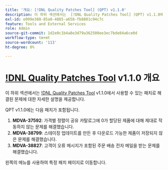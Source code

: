```yaml
---
title: '개요: [!DNL Quality Patches Tool] (QPT) v1.1.0'
description: 이 하위 섹션에서는  [!DNL Quality Patches Tool] (QPT) v1.1.0에서 사용할 수 있는 패치로 해결된 문제에 대한 자세한 설명을 제공합니다.
exl-id: e099e388-85a8-4885-a658-fb8801c94c7c
feature: Tools and External Services
role: Admin
source-git-commit: 1d2e0c1b4a8e3d79a362500ee3ec7bde84a6ce0d
workflow-type: tm+mt
source-wordcount: '113'
ht-degree: 0%

---
```


# [!DNL Quality Patches Tool](QPT) v1.1.0 개요

이 하위 섹션에서는 [!DNL Quality Patches Tool](QPT) v1.1.0에서 사용할 수 있는 패치로 해결된 문제에 대한 자세한 설명을 제공합니다.

QPT v1.1.0에는 다음 패치가 포함됩니다.

1. **MDVA-37592**: 가격별 정렬이 공유 카탈로그에 0가 할당된 제품에 대해 제대로 작동하지 않는 문제를 해결했습니다.
1. **MDVA-38799**: 스테이징 업데이트를 만든 후 다운로드 가능한 제품이 저장되지 않은 문제를 해결했습니다.
1. **MDVA-38827**: 고객이 오류 메시지가 포함된 주문 배송 전자 메일을 받는 문제를 해결했습니다.

왼쪽의 메뉴를 사용하여 특정 패치 페이지로 이동합니다.
